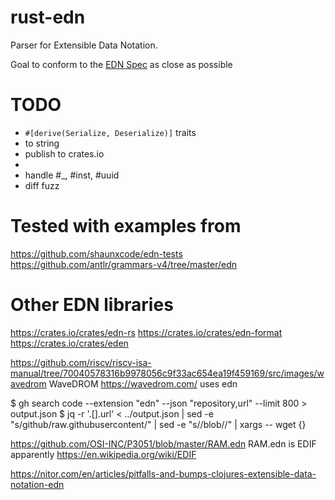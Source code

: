# rust-edn
Parser for Extensible Data Notation.

Goal to conform to the [EDN Spec](https://github.com/edn-format/edn) as close as possible

# TODO
- `#[derive(Serialize, Deserialize)]` traits
- to string
- publish to crates.io
-
- handle #_, #inst, #uuid
- diff fuzz

# Tested with examples from
https://github.com/shaunxcode/edn-tests
https://github.com/antlr/grammars-v4/tree/master/edn

# Other EDN libraries
https://crates.io/crates/edn-rs
https://crates.io/crates/edn-format
https://crates.io/crates/eden

https://github.com/riscv/riscv-isa-manual/tree/70040578316b9978056c9f33ac654ea19f459169/src/images/wavedrom
WaveDROM https://wavedrom.com/ uses edn

$ gh search code --extension "edn" --json "repository,url" --limit 800 > output.json
$ jq -r '.[].url' < ../output.json | sed -e "s/github/raw.githubusercontent/" | sed -e "s/\/blob//" | xargs -- wget {}

https://github.com/OSI-INC/P3051/blob/master/RAM.edn
RAM.edn is EDIF apparently
https://en.wikipedia.org/wiki/EDIF

https://nitor.com/en/articles/pitfalls-and-bumps-clojures-extensible-data-notation-edn
